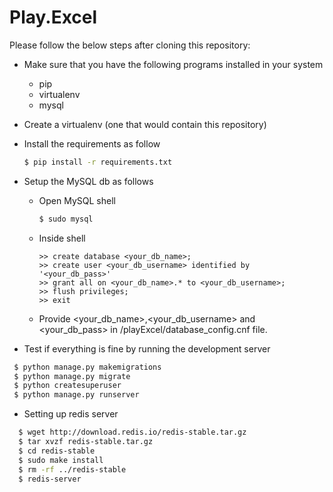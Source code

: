 # Play.Excel
Please follow the below steps after cloning this repository:
  - Make sure that you have the following programs installed in your system
    - pip
    - virtualenv
    - mysql
  - Create a virtualenv (one that would contain this repository)
  - Install the requirements as follow
    ```sh
    $ pip install -r requirements.txt
    ```
  - Setup the MySQL db as follows
    - Open MySQL shell
      ```sh
      $ sudo mysql
      ```
    - Inside shell
      ```
      >> create database <your_db_name>;
      >> create user <your_db_username> identified by '<your_db_pass>'
      >> grant all on <your_db_name>.* to <your_db_username>;
      >> flush privileges;
      >> exit
      ```
    - Provide <your_db_name>,<your_db_username> and <your_db_pass> in /playExcel/database_config.cnf file.
   
   - Test if everything is fine by running the development server
   ```sh
    $ python manage.py makemigrations
    $ python manage.py migrate
    $ python createsuperuser   
    $ python manage.py runserver
   ```
   - Setting up redis server
   ```sh
     $ wget http://download.redis.io/redis-stable.tar.gz
     $ tar xvzf redis-stable.tar.gz
     $ cd redis-stable
     $ sudo make install
     $ rm -rf ../redis-stable
     $ redis-server
   ```
   
